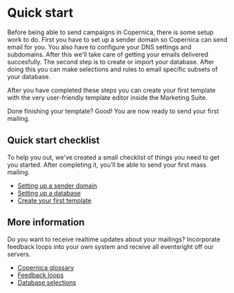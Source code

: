 # Quick start

Before being able to send campaigns in Copernica, there is some setup work
to do. First you have to set up a sender domain so Copernica can send email 
for you. You also have to configure your DNS settings and subdomains. 
After this we'll take care of getting your emails delivered succesfully. 
The second step is to create or import your database. After doing this 
you can make selections and rules to email specific subsets of your database.

After you have completed these steps you can create your first template with 
the very user-friendly template editor inside the Marketing Suite.

Done finishing your template? Good! You are now ready to send your first 
mailing.


## Quick start checklist

To help you out, we've created a small checklist of things you need to 
get you started. After completing it, you'll be able to send your first 
mass mailing.

- [Setting up a sender domain](./quick-sender-domain-guide)
- [Setting up a database](./quick-database-guide)
- [Create your first template](./quick-mailing-guide)


## More information

Do you want to receive realtime updates about your mailings? Incorporate
feedback loops into your own system and receive all eventsright off our
servers.

* [Copernica glossary](./definitions)
* [Feedback loops](./feedback-loops)
* [Database selections](./selections-introduction)
